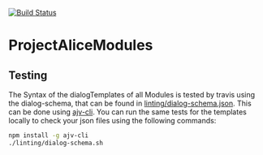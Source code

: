 [![Build Status](https://travis-ci.org/project-alice-powered-by-snips/ProjectAliceModules.svg?branch=master)](https://travis-ci.org/project-alice-powered-by-snips/ProjectAliceModules)

# ProjectAliceModules

## Testing
The Syntax of the dialogTemplates of all Modules is tested by travis using the dialog-schema, that can be found in [linting/dialog-schema.json](https://github.com/project-alice-powered-by-snips/ProjectAliceModules/blob/master/linting/dialog-schema.json). This can be done using [ajv-cli](https://www.npmjs.com/package/ajv-cli). You can run the same tests for the templates locally to check your json files using the following commands:
```bash
npm install -g ajv-cli
./linting/dialog-schema.sh 
```
